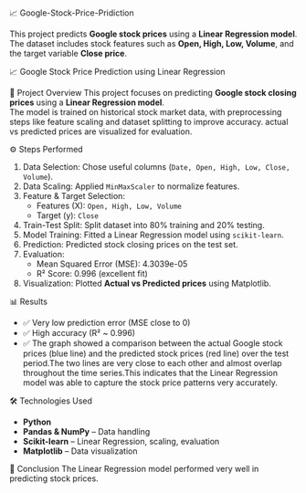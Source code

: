 📈 Google-Stock-Price-Pridiction

  This project predicts **Google stock prices** using a **Linear Regression model**. 
  The dataset includes stock features such as **Open, High, Low, Volume**, and the target variable **Close price**.
  
  📈 Google Stock Price Prediction using Linear Regression

📌 Project Overview
This project focuses on predicting **Google stock closing prices** using a **Linear Regression model**.  
The model is trained on historical stock market data, with preprocessing steps like feature scaling and dataset splitting to improve accuracy.
actual vs predicted prices are visualized for evaluation.  

⚙️ Steps Performed
1. Data Selection: Chose useful columns (`Date, Open, High, Low, Close, Volume`).  
2. Data Scaling: Applied `MinMaxScaler` to normalize features.  
3. Feature & Target Selection:  
   - Features (X): `Open, High, Low, Volume`  
   - Target (y): `Close`  
4. Train-Test Split: Split dataset into 80% training and 20% testing.  
5. Model Training: Fitted a Linear Regression model using `scikit-learn`.  
6. Prediction: Predicted stock closing prices on the test set.  
7. Evaluation:  
   - Mean Squared Error (MSE): 4.3039e-05
   - R² Score: 0.996 (excellent fit)  
8. Visualization: Plotted **Actual vs Predicted prices** using Matplotlib.  


 📊 Results
- ✅ Very low prediction error (MSE close to 0)  
- ✅ High accuracy (R² ~ 0.996)  
- ✅ The graph showed a comparison between the actual Google stock prices (blue line) and the predicted stock prices (red line) over the test period.The two lines are very close to each other and almost overlap throughout the time series.This indicates that the Linear Regression model was able to capture the stock price patterns very accurately.

 🛠️ Technologies Used
- **Python**  
- **Pandas & NumPy** – Data handling  
- **Scikit-learn** – Linear Regression, scaling, evaluation  
- **Matplotlib** – Data visualization  

📢 Conclusion
The Linear Regression model performed very well in predicting stock prices.
